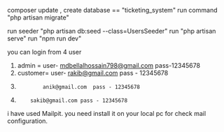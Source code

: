composer update , 
create database == "ticketing_system"
run command "php artisan  migrate"

run seeder "php artisan db:seed --class=UsersSeeder"
run "php artisan serve"
run "npm run dev"


you can login from 4 user
1. admin = user- mdbellalhossain798@gmail.com pass-12345678
2. customer= user- rakib@gmail.com pass - 12345678
3.	           anik@gmail.com  pass - 12345678
4.		   sakib@gmail.com pass - 12345678


i have used Mailpit. you need install it on your local pc for check mail configuration.
